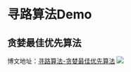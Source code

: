 # 寻路算法Demo

## 贪婪最佳优先算法
博文地址：[寻路算法-贪婪最佳优先算法](http://frankorz.com/2017/12/16/greedy-best-find-search/)
![](https://i.loli.net/2017/12/16/5a352f076fc3c.png)
